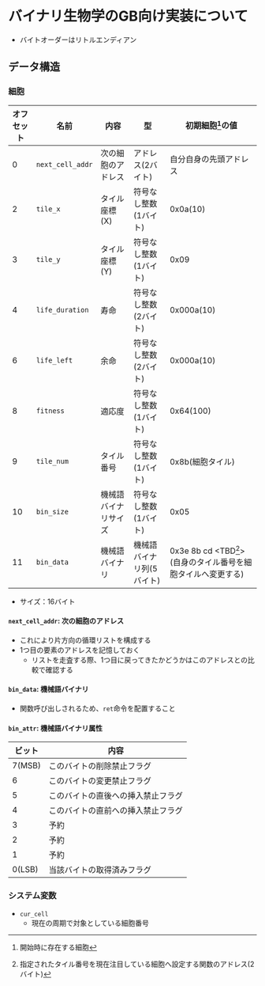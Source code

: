 # バイナリ生物学のGB向け実装について
- バイトオーダーはリトルエンディアン

## データ構造
### 細胞
| オフセット | 名前 | 内容 | 型 | 初期細胞[^init_cell]の値 |
| --- | --- | --- | --- | --- |
| 0 | `next_cell_addr` | 次の細胞のアドレス | アドレス(2バイト) | 自分自身の先頭アドレス |
| 2 | `tile_x` | タイル座標(X) | 符号なし整数(1バイト) | 0x0a(10) |
| 3 | `tile_y` | タイル座標(Y) | 符号なし整数(1バイト) | 0x09 |
| 4 | `life_duration` | 寿命 | 符号なし整数(2バイト) | 0x000a(10) |
| 6 | `life_left` | 余命 | 符号なし整数(2バイト) | 0x000a(10) |
| 8 | `fitness` | 適応度 | 符号なし整数(1バイト) | 0x64(100) |
| 9 | `tile_num` | タイル番号 | 符号なし整数(1バイト) | 0x8b(細胞タイル) |
| 10 | `bin_size` | 機械語バイナリサイズ | 符号なし整数(1バイト) | 0x05 |
| 11 | `bin_data` | 機械語バイナリ | 機械語バイナリ列(5バイト) | 0x3e 8b cd <TBD[^a_set_tile_num_to_cell]>(自身のタイル番号を細胞タイルへ変更する) |
- サイズ：16バイト
[^init_cell]: 開始時に存在する細胞
[^a_set_tile_num_to_cell]: 指定されたタイル番号を現在注目している細胞へ設定する関数のアドレス(2バイト)

#### `next_cell_addr`: 次の細胞のアドレス
- これにより片方向の循環リストを構成する
- 1つ目の要素のアドレスを記憶しておく
  - リストを走査する際、1つ目に戻ってきたかどうかはこのアドレスとの比較で確認する

#### `bin_data`: 機械語バイナリ
- 関数呼び出しされるため、`ret`命令を配置すること

#### `bin_attr`: 機械語バイナリ属性
| ビット | 内容 |
| --- | --- |
| 7(MSB) | このバイトの削除禁止フラグ |
| 6 | このバイトの変更禁止フラグ |
| 5 | このバイトの直後への挿入禁止フラグ |
| 4 | このバイトの直前への挿入禁止フラグ |
| 3 | 予約 |
| 2 | 予約 |
| 1 | 予約 |
| 0(LSB) | 当該バイトの取得済みフラグ |

### システム変数
- `cur_cell`
  - 現在の周期で対象としている細胞番号

